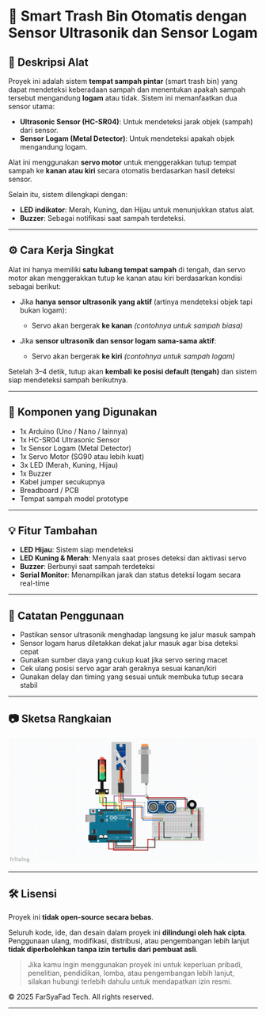 # 🚮 Smart Trash Bin Otomatis dengan Sensor Ultrasonik dan Sensor Logam

## 📌 Deskripsi Alat
Proyek ini adalah sistem **tempat sampah pintar** (smart trash bin) yang dapat mendeteksi keberadaan sampah dan menentukan apakah sampah tersebut mengandung **logam** atau tidak. Sistem ini memanfaatkan dua sensor utama:

- **Ultrasonic Sensor (HC-SR04)**: Untuk mendeteksi jarak objek (sampah) dari sensor.
- **Sensor Logam (Metal Detector)**: Untuk mendeteksi apakah objek mengandung logam.

Alat ini menggunakan **servo motor** untuk menggerakkan tutup tempat sampah ke **kanan atau kiri** secara otomatis berdasarkan hasil deteksi sensor.

Selain itu, sistem dilengkapi dengan:
- **LED indikator**: Merah, Kuning, dan Hijau untuk menunjukkan status alat.
- **Buzzer**: Sebagai notifikasi saat sampah terdeteksi.

---

## ⚙️ Cara Kerja Singkat

Alat ini hanya memiliki **satu lubang tempat sampah** di tengah, dan servo motor akan menggerakkan tutup ke kanan atau kiri berdasarkan kondisi sebagai berikut:

- Jika **hanya sensor ultrasonik yang aktif** (artinya mendeteksi objek tapi bukan logam):
  - Servo akan bergerak **ke kanan** *(contohnya untuk sampah biasa)*

- Jika **sensor ultrasonik dan sensor logam sama-sama aktif**:
  - Servo akan bergerak **ke kiri** *(contohnya untuk sampah logam)*

Setelah 3–4 detik, tutup akan **kembali ke posisi default (tengah)** dan sistem siap mendeteksi sampah berikutnya.

---

## 🔌 Komponen yang Digunakan

- 1x Arduino (Uno / Nano / lainnya)
- 1x HC-SR04 Ultrasonic Sensor
- 1x Sensor Logam (Metal Detector)
- 1x Servo Motor (SG90 atau lebih kuat)
- 3x LED (Merah, Kuning, Hijau)
- 1x Buzzer
- Kabel jumper secukupnya
- Breadboard / PCB
- Tempat sampah model prototype

---

## 💡 Fitur Tambahan

- **LED Hijau**: Sistem siap mendeteksi
- **LED Kuning & Merah**: Menyala saat proses deteksi dan aktivasi servo
- **Buzzer**: Berbunyi saat sampah terdeteksi
- **Serial Monitor**: Menampilkan jarak dan status deteksi logam secara real-time

---

## 🧠 Catatan Penggunaan

- Pastikan sensor ultrasonik menghadap langsung ke jalur masuk sampah
- Sensor logam harus diletakkan dekat jalur masuk agar bisa deteksi cepat
- Gunakan sumber daya yang cukup kuat jika servo sering macet
- Cek ulang posisi servo agar arah geraknya sesuai kanan/kiri
- Gunakan delay dan timing yang sesuai untuk membuka tutup secara stabil

---


## 📷 Sketsa Rangkaian

![Ilustrasi Rangkaian](assets/1.png)

---

## 🛠️ Lisensi

Proyek ini **tidak open-source secara bebas**.

Seluruh kode, ide, dan desain dalam proyek ini **dilindungi oleh hak cipta**. Penggunaan ulang, modifikasi, distribusi, atau pengembangan lebih lanjut **tidak diperbolehkan tanpa izin tertulis dari pembuat asli**.

> Jika kamu ingin menggunakan proyek ini untuk keperluan pribadi, penelitian, pendidikan, lomba, atau pengembangan lebih lanjut, silakan hubungi terlebih dahulu untuk mendapatkan izin resmi.

© 2025 FarSyaFad Tech. All rights reserved.


---

